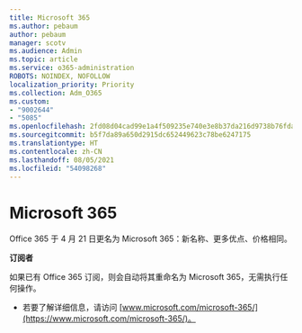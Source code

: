 ```yaml
---
title: Microsoft 365
ms.author: pebaum
author: pebaum
manager: scotv
ms.audience: Admin
ms.topic: article
ms.service: o365-administration
ROBOTS: NOINDEX, NOFOLLOW
localization_priority: Priority
ms.collection: Adm_O365
ms.custom:
- "9002644"
- "5085"
ms.openlocfilehash: 2fd08d04cad99e1a4f509235e740e3e8b37da216d9738b76fda87f783f337e93
ms.sourcegitcommit: b5f7da89a650d2915dc652449623c78be6247175
ms.translationtype: HT
ms.contentlocale: zh-CN
ms.lasthandoff: 08/05/2021
ms.locfileid: "54098268"
---
```

# <a name="microsoft-365"></a>Microsoft 365

Office 365 于 4 月 21 日更名为 Microsoft 365：新名称、更多优点、价格相同。

**订阅者**

如果已有 Office 365 订阅，则会自动将其重命名为 Microsoft 365，无需执行任何操作。

- 若要了解详细信息，请访问 [www.microsoft.com/microsoft-365/](https://www.microsoft.com/microsoft-365/)。
